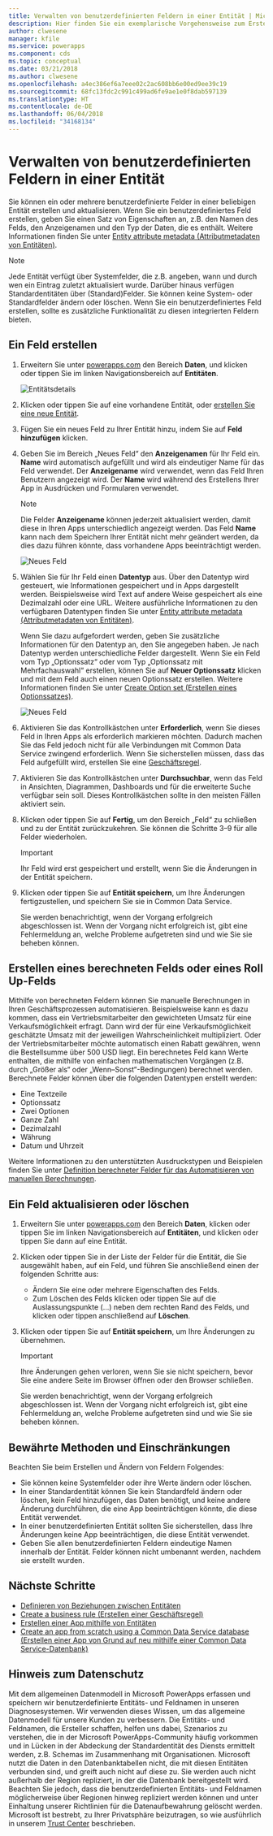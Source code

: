 ```yaml
---
title: Verwalten von benutzerdefinierten Feldern in einer Entität | Microsoft-Dokumentation
description: Hier finden Sie ein exemplarische Vorgehensweise zum Erstellen, Lesen, Aktualisieren und Löschen von benutzerdefinierten Feldern in einer Entität in Common Data Service (CDS) für Apps.
author: clwesene
manager: kfile
ms.service: powerapps
ms.component: cds
ms.topic: conceptual
ms.date: 03/21/2018
ms.author: clwesene
ms.openlocfilehash: a4ec386ef6a7eee02c2ac608bb6e00ed9ee39c19
ms.sourcegitcommit: 68fc13fdc2c991c499ad6fe9ae1e0f8dab597139
ms.translationtype: HT
ms.contentlocale: de-DE
ms.lasthandoff: 06/04/2018
ms.locfileid: "34168134"
---
```

# <a name="manage-custom-fields-in-an-entity"></a>Verwalten von benutzerdefinierten Feldern in einer Entität
Sie können ein oder mehrere benutzerdefinierte Felder in einer beliebigen Entität erstellen und aktualisieren. Wenn Sie ein benutzerdefiniertes Feld erstellen, geben Sie einen Satz von Eigenschaften an, z.B. den Namen des Felds, den Anzeigenamen und den Typ der Daten, die es enthält. Weitere Informationen finden Sie unter [Entity attribute metadata (Attributmetadaten von Entitäten)](../../developer/common-data-service/entity-attribute-metadata.md).

> [!NOTE]
> Jede Entität verfügt über Systemfelder, die z.B. angeben, wann und durch wen ein Eintrag zuletzt aktualisiert wurde. Darüber hinaus verfügen Standardentitäten über (Standard)Felder. Sie können keine System- oder Standardfelder ändern oder löschen. Wenn Sie ein benutzerdefiniertes Feld erstellen, sollte es zusätzliche Funktionalität zu diesen integrierten Feldern bieten.

## <a name="create-a-field"></a>Ein Feld erstellen
1. Erweitern Sie unter [powerapps.com](https://web.powerapps.com) den Bereich **Daten**, und klicken oder tippen Sie im linken Navigationsbereich auf **Entitäten**.

    ![Entitätsdetails](./media/data-platform-cds-create-entity/entitylist.png "Entitätsliste")

2. Klicken oder tippen Sie auf eine vorhandene Entität, oder [erstellen Sie eine neue Entität](data-platform-create-entity.md).

3. Fügen Sie ein neues Feld zu Ihrer Entität hinzu, indem Sie auf **Feld hinzufügen** klicken.

4. Geben Sie im Bereich „Neues Feld“ den **Anzeigenamen** für Ihr Feld ein. **Name** wird automatisch aufgefüllt und wird als eindeutiger Name für das Feld verwendet. Der **Anzeigename** wird verwendet, wenn das Feld Ihren Benutzern angezeigt wird. Der **Name** wird während des Erstellens Ihrer App in Ausdrücken und Formularen verwendet.

    > [!NOTE]
    > Die Felder **Anzeigename** können jederzeit aktualisiert werden, damit diese in Ihren Apps unterschiedlich angezeigt werden. Das Feld **Name** kann nach dem Speichern Ihrer Entität nicht mehr geändert werden, da dies dazu führen könnte, dass vorhandene Apps beeinträchtigt werden.

    ![Neues Feld](./media/data-platform-cds-create-entity/newfieldpanel.png "Bereich „Neues Feld“")

5. Wählen Sie für Ihr Feld einen **Datentyp** aus. Über den Datentyp wird gesteuert, wie Informationen gespeichert und in Apps dargestellt werden. Beispielsweise wird Text auf andere Weise gespeichert als eine Dezimalzahl oder eine URL. Weitere ausführliche Informationen zu den verfügbaren Datentypen finden Sie unter [Entity attribute metadata (Attributmetadaten von Entitäten)](../../developer/common-data-service/entity-attribute-metadata.md).

    Wenn Sie dazu aufgefordert werden, geben Sie zusätzliche Informationen für den Datentyp an, den Sie angegeben haben. Je nach Datentyp werden unterschiedliche Felder dargestellt. Wenn Sie ein Feld vom Typ „Optionssatz“ oder vom Typ „Optionssatz mit Mehrfachauswahl“ erstellen, können Sie auf **Neuer Optionssatz** klicken und mit dem Feld auch einen neuen Optionssatz erstellen. Weitere Informationen finden Sie unter [Create Option set (Erstellen eines Optionssatzes)](custom-picklists.md).

    ![Neues Feld](./media/data-platform-cds-create-entity/newfieldpanel-2.png "Bereich „Neues Feld“")


7. Aktivieren Sie das Kontrollkästchen unter **Erforderlich**, wenn Sie dieses Feld in Ihren Apps als erforderlich markieren möchten. Dadurch machen Sie das Feld jedoch nicht für alle Verbindungen mit Common Data Service zwingend erforderlich. Wenn Sie sicherstellen müssen, dass das Feld aufgefüllt wird, erstellen Sie eine [Geschäftsregel](data-platform-create-business-rule.md).

8. Aktivieren Sie das Kontrollkästchen unter **Durchsuchbar**, wenn das Feld in Ansichten, Diagrammen, Dashboards und für die erweiterte Suche verfügbar sein soll. Dieses Kontrollkästchen sollte in den meisten Fällen aktiviert sein.

9. Klicken oder tippen Sie auf **Fertig**, um den Bereich „Feld“ zu schließen und zu der Entität zurückzukehren. Sie können die Schritte 3–9 für alle Felder wiederholen.
   
    > [!IMPORTANT]
    > Ihr Feld wird erst gespeichert und erstellt, wenn Sie die Änderungen in der Entität speichern.

10. Klicken oder tippen Sie auf **Entität speichern**, um Ihre Änderungen fertigzustellen, und speichern Sie sie in Common Data Service.

    Sie werden benachrichtigt, wenn der Vorgang erfolgreich abgeschlossen ist. Wenn der Vorgang nicht erfolgreich ist, gibt eine Fehlermeldung an, welche Probleme aufgetreten sind und wie Sie sie beheben können.

## <a name="create-a-calculated-or-roll-up-field"></a>Erstellen eines berechneten Felds oder eines Roll Up-Felds
Mithilfe von berechneten Feldern können Sie manuelle Berechnungen in Ihren Geschäftsprozessen automatisieren. Beispielsweise kann es dazu kommen, dass ein Vertriebsmitarbeiter den gewichteten Umsatz für eine Verkaufsmöglichkeit erfragt. Dann wird der für eine Verkaufsmöglichkeit geschätzte Umsatz mit der jeweiligen Wahrscheinlichkeit multipliziert. Oder der Vertriebsmitarbeiter möchte automatisch einen Rabatt gewähren, wenn die Bestellsumme über 500 USD liegt. Ein berechnetes Feld kann Werte enthalten, die mithilfe von einfachen mathematischen Vorgängen (z.B. durch „Größer als“ oder „Wenn–Sonst“-Bedingungen) berechnet werden. Berechnete Felder können über die folgenden Datentypen erstellt werden:

* Eine Textzeile
* Optionssatz
* Zwei Optionen
* Ganze Zahl
* Dezimalzahl
* Währung
* Datum und Uhrzeit

Weitere Informationen zu den unterstützten Ausdruckstypen und Beispielen finden Sie unter [Definition berechneter Felder für das Automatisieren von manuellen Berechnungen](/dynamics365/customer-engagement/customize/define-calculated-fields).

## <a name="update-or-delete-a-field"></a>Ein Feld aktualisieren oder löschen
1. Erweitern Sie unter [powerapps.com](https://web.powerapps.com) den Bereich **Daten**, klicken oder tippen Sie im linken Navigationsbereich auf **Entitäten**, und klicken oder tippen Sie dann auf eine Entität.
2. Klicken oder tippen Sie in der Liste der Felder für die Entität, die Sie ausgewählt haben, auf ein Feld, und führen Sie anschließend einen der folgenden Schritte aus:
   
   * Ändern Sie eine oder mehrere Eigenschaften des Felds.
   * Zum Löschen des Felds klicken oder tippen Sie auf die Auslassungspunkte (...) neben dem rechten Rand des Felds, und klicken oder tippen anschließend auf **Löschen**.

3. Klicken oder tippen Sie auf **Entität speichern**, um Ihre Änderungen zu übernehmen.
   
    > [!IMPORTANT]
    > Ihre Änderungen gehen verloren, wenn Sie sie nicht speichern, bevor Sie eine andere Seite im Browser öffnen oder den Browser schließen.

    Sie werden benachrichtigt, wenn der Vorgang erfolgreich abgeschlossen ist. Wenn der Vorgang nicht erfolgreich ist, gibt eine Fehlermeldung an, welche Probleme aufgetreten sind und wie Sie sie beheben können.

## <a name="best-practices-and-restrictions"></a>Bewährte Methoden und Einschränkungen
Beachten Sie beim Erstellen und Ändern von Feldern Folgendes:

* Sie können keine Systemfelder oder ihre Werte ändern oder löschen.
* In einer Standardentität können Sie kein Standardfeld ändern oder löschen, kein Feld hinzufügen, das Daten benötigt, und keine andere Änderung durchführen, die eine App beeinträchtigen könnte, die diese Entität verwendet.
* In einer benutzerdefinierten Entität sollten Sie sicherstellen, dass Ihre Änderungen keine App beeinträchtigen, die diese Entität verwendet.
* Geben Sie allen benutzerdefinierten Feldern eindeutige Namen innerhalb der Entität. Felder können nicht umbenannt werden, nachdem sie erstellt wurden.

## <a name="next-steps"></a>Nächste Schritte
* [Definieren von Beziehungen zwischen Entitäten](data-platform-entity-lookup.md)
* [Create a business rule (Erstellen einer Geschäftsregel)](data-platform-create-business-rule.md)
* [Erstellen einer App mithilfe von Entitäten](../canvas-apps/data-platform-create-app.md)
* [Create an app from scratch using a Common Data Service database (Erstellen einer App von Grund auf neu mithilfe einer Common Data Service-Datenbank)](../canvas-apps/data-platform-create-app-scratch.md)

## <a name="privacy-notice"></a>Hinweis zum Datenschutz
Mit dem allgemeinen Datenmodell in Microsoft PowerApps erfassen und speichern wir benutzerdefinierte Entitäts- und Feldnamen in unseren Diagnosesystemen.  Wir verwenden dieses Wissen, um das allgemeine Datenmodell für unsere Kunden zu verbessern. Die Entitäts- und Feldnamen, die Ersteller schaffen, helfen uns dabei, Szenarios zu verstehen, die in der Microsoft PowerApps-Community häufig vorkommen und in Lücken in der Abdeckung der Standardentität des Diensts ermittelt werden, z.B. Schemas im Zusammenhang mit Organisationen. Microsoft nutzt die Daten in den Datenbanktabellen nicht, die mit diesen Entitäten verbunden sind, und greift auch nicht auf diese zu. Sie werden auch nicht außerhalb der Region repliziert, in der die Datenbank bereitgestellt wird. Beachten Sie jedoch, dass die benutzerdefinierten Entitäts- und Feldnamen möglicherweise über Regionen hinweg repliziert werden können und unter Einhaltung unserer Richtlinien für die Datenaufbewahrung gelöscht werden. Microsoft ist bestrebt, zu Ihrer Privatsphäre beizutragen, so wie ausführlich in unserem [Trust Center](https://www.microsoft.com/trustcenter/Privacy/default.aspx) beschrieben.

